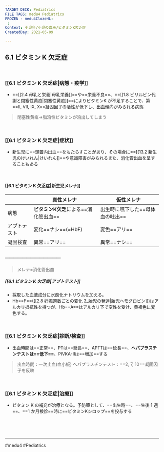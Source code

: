 ```yaml
---
TARGET DECK: Pediatrics
FILE TAGS: medu4 Pediatrics
FROZEN - medu4ClozeHL:
 : 
Context: 小児科/小児の血液/ビタミンK欠乏症
CreatedDay: 2021-05-09

---
```


## 6.1 ビタミン K 欠乏症

<br>

### [[6.1 ビタミン K 欠乏症|病態・疫学]]
* ==[[2.4 母乳と栄養|母乳栄養]]==や==栄養不良==、==[[1.8 ビリルビン代謝と閉塞性黄疸|閉塞性黄疸]]==によりビタミンK が不足することで、第==II, VII, IX, X==凝固因子の活性が低下し、出血傾向がみられる病態
<!--ID: 1620537684381-->


>閉塞性黄疸->脂溶性ビタミンが溶出してしまう

<br>

### [[6.1 ビタミン K 欠乏症|症状]]
* 新生児に==頭蓋内出血==をもたらすことがあり、その場合に==[[13.2 新生児のけいれん|けいれん]]==や意識障害がみられるまた、消化管出血を呈することもある
<!--ID: 1659394080281-->




<br>

#### [[6.1 ビタミン K 欠乏症|新生児メレナ]]
| |真性メレナ|仮性メレナ|
|---|---|---|
|病態|**ビタミンK欠乏**による==消化管出血==|出生時に嚥下した==母体血の吐出==|
|アプトテスト|変化==ナシ==(=HbF)|変色==アリ==|
|凝固検査|異常==アリ==|異常==ナシ==|
##### ＿＿＿＿＿＿＿＿＿＿＿＿＿
>メレナ=消化管出血
##### [[6.1 ビタミン K 欠乏症|アプトテスト]]
* 採取した血液成分に水酸化ナトリウムを加える。
* Hb==F==([[2.8 妊娠週数ごとの変化 2_胎児の発達|胎児ヘモグロビン]])はアルカリ抵抗性を持つが、Hb==A==はアルカリ下で変性を受け、黄褐色に変色する。
<!--ID: 1659603845916-->





<br>

### [[6.1 ビタミン K 欠乏症|診断/検査]]
* 出血時間は==正常==、PTは==延長==、APTTは==延長==、**ヘパプラスチンテストは==低下==**、PIVKA-Ⅱは==増加==する
<!--ID: 1620537684454-->


> 出血時間：一次止血(血小板)
> へパプラスチンテスト：==2, 7, 10==凝固因子を反映
<!--ID: 1621056678126-->


<br>

### [[6.1 ビタミン K 欠乏症|治療]]
* ビタミン K の補充が治療となる。予防策として、==出生時==、==生後 1 週==、==1 か月検診==時に==ビタミンKシロップ==を投与する
<!--ID: 1620537684487-->


<br><br><br>

---
#medu4 #Pediatrics
